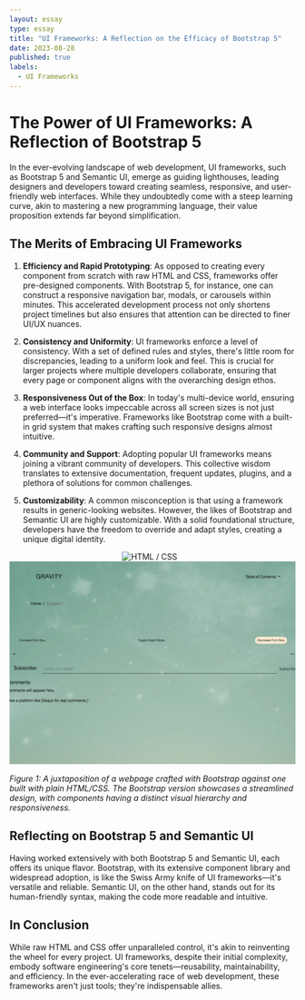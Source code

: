 ```yaml
---
layout: essay
type: essay
title: "UI Frameworks: A Reflection on the Efficacy of Bootstrap 5"
date: 2023-08-28
published: true
labels:
  - UI Frameworks
---
```

# The Power of UI Frameworks: A Reflection of Bootstrap 5

In the ever-evolving landscape of web development, UI frameworks, such as Bootstrap 5 and Semantic UI, emerge as guiding lighthouses, leading designers and developers toward creating seamless, responsive, and user-friendly web interfaces. While they undoubtedly come with a steep learning curve, akin to mastering a new programming language, their value proposition extends far beyond simplification. 

## The Merits of Embracing UI Frameworks

1. **Efficiency and Rapid Prototyping**: As opposed to creating every component from scratch with raw HTML and CSS, frameworks offer pre-designed components. With Bootstrap 5, for instance, one can construct a responsive navigation bar, modals, or carousels within minutes. This accelerated development process not only shortens project timelines but also ensures that attention can be directed to finer UI/UX nuances.

2. **Consistency and Uniformity**: UI frameworks enforce a level of consistency. With a set of defined rules and styles, there's little room for discrepancies, leading to a uniform look and feel. This is crucial for larger projects where multiple developers collaborate, ensuring that every page or component aligns with the overarching design ethos.

3. **Responsiveness Out of the Box**: In today's multi-device world, ensuring a web interface looks impeccable across all screen sizes is not just preferred—it's imperative. Frameworks like Bootstrap come with a built-in grid system that makes crafting such responsive designs almost intuitive.

4. **Community and Support**: Adopting popular UI frameworks means joining a vibrant community of developers. This collective wisdom translates to extensive documentation, frequent updates, plugins, and a plethora of solutions for common challenges.

5. **Customizability**: A common misconception is that using a framework results in generic-looking websites. However, the likes of Bootstrap and Semantic UI are highly customizable. With a solid foundational structure, developers have the freedom to override and adapt styles, creating a unique digital identity.

<div style="text-align:center;">
    <img src="img/Screenshot 2023-10-04 at 10.32.59 PM.png" alt="HTML / CSS" style="display:inline-block; margin-right: 10px;">
    <img src="img/Screenshot 2023-10-04 at 10.31.47 PM.png" alt="BootStrap" style="display:inline-block;">
</div>

*Figure 1: A juxtaposition of a webpage crafted with Bootstrap against one built with plain HTML/CSS. The Bootstrap version showcases a streamlined design, with components having a distinct visual hierarchy and responsiveness.*

## Reflecting on Bootstrap 5 and Semantic UI

Having worked extensively with both Bootstrap 5 and Semantic UI, each offers its unique flavor. Bootstrap, with its extensive component library and widespread adoption, is like the Swiss Army knife of UI frameworks—it's versatile and reliable. Semantic UI, on the other hand, stands out for its human-friendly syntax, making the code more readable and intuitive.

## In Conclusion

While raw HTML and CSS offer unparalleled control, it's akin to reinventing the wheel for every project. UI frameworks, despite their initial complexity, embody software engineering's core tenets—reusability, maintainability, and efficiency. In the ever-accelerating race of web development, these frameworks aren't just tools; they're indispensable allies. 
